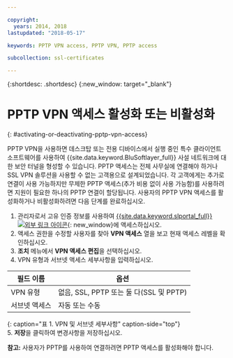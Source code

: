 ```yaml
---

copyright:
  years: 2014, 2018
lastupdated: "2018-05-17"

keywords: PPTP VPN access, PPTP VPN, PPTP access

subcollection: ssl-certificates

---
```


{:shortdesc: .shortdesc}
{:new_window: target="_blank"}

# PPTP VPN 액세스 활성화 또는 비활성화
{: #activating-or-deactivating-pptp-vpn-access}

PPTP VPN을 사용하면 데스크탑 또는 전용 디바이스에서 실행 중인 특수 클라이언트 소프트웨어를 사용하여 {{site.data.keyword.BluSoftlayer_full}} 사설 네트워크에 대한 보안 터널을 형성할 수 있습니다. PPTP 액세스는 전체 사무실에 연결해야 하거나 SSL VPN 솔루션을 사용할 수 없는 고객용으로 설계되었습니다. 각 고객에게는 추가로 연결이 사용 가능하지만 무제한 PPTP 액세스(추가 비용 없이 사용 가능함)를 사용하려면 지원이 필요한 하나의 PPTP 연결이 할당됩니다. 사용자의 PPTP VPN 액세스를 활성화하거나 비활성화하려면 다음 단계를 완료하십시오.

1. 관리자로서 고유 인증 정보를 사용하여 [{{site.data.keyword.slportal_full}} ![외부 링크 아이콘](../../icons/launch-glyph.svg "외부 링크 아이콘")](https://control.softlayer.com/){: new_window}에 액세스하십시오.
2. 액세스 권한을 수정할 사용자를 찾아 **VPN 액세스** 열을 보고 현재 액세스 레벨을 확인하십시오.
3. **조치** 메뉴에서 **VPN 액세스 편집**을 선택하십시오.
4. VPN 유형과 서브넷 액세스 세부사항을 입력하십시오.

|필드 이름  |옵션   |
| -----------| ------------ |
|VPN 유형   |없음, SSL, PPTP 또는 둘 다(SSL 및 PPTP) |
|서브넷 액세스 |자동 또는 수동 |           
{: caption="표 1. VPN 및 서브넷 세부사항" caption-side="top"}   
5. **저장**을 클릭하여 변경사항을 저장하십시오.

   **참고:** 사용자가 PPTP를 사용하여 연결하려면 PPTP 액세스를 활성화해야 합니다.
